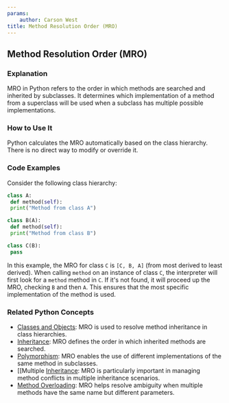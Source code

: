 ```yaml
---
params:
	author: Carson West
title: Method Resolution Order (MRO)
--- 
```

## Method Resolution Order (MRO)

### Explanation
MRO in Python refers to the order in which methods are searched and inherited by subclasses. It determines which implementation of a method from a superclass will be used when a subclass has multiple possible implementations.

### How to Use It
Python calculates the MRO automatically based on the class hierarchy. There is no direct way to modify or override it.

### Code Examples
Consider the following class hierarchy:

```python
class A:
 def method(self):
 print("Method from class A")

class B(A):
 def method(self):
 print("Method from class B")

class C(B):
 pass
```

In this example, the MRO for class `C` is `[C, B, A]` (from most derived to least derived). When calling `method` on an instance of class `C`, the interpreter will first look for a `method` method in `C`. If it's not found, it will proceed up the MRO, checking `B` and then `A`. This ensures that the most specific implementation of the method is used.

### Related Python Concepts
- [Classes and Objects](./../classes-and-objects/): MRO is used to resolve method inheritance in class hierarchies.
- [Inheritance](./../inheritance/): MRO defines the order in which inherited methods are searched.
- [Polymorphism](./../polymorphism/): MRO enables the use of different implementations of the same method in subclasses.
- [[Multiple [Inheritance](./../inheritance/): MRO is particularly important in managing method conflicts in multiple inheritance scenarios.
- [Method Overloading](./../method-overloading/): MRO helps resolve ambiguity when multiple methods have the same name but different parameters.